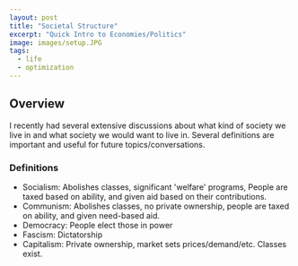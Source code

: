 ```yaml
---
layout: post
title: "Societal Structure"
excerpt: "Quick Intro to Economies/Politics"
image: images/setup.JPG
tags: 
  - life
  - optimization
---
```


## Overview
I recently had several extensive discussions about what kind of society we live in and what society we would
want to live in. Several definitions are important and useful for future topics/conversations.

### Definitions
* Socialism: Abolishes classes, significant 'welfare' programs, People are taxed based on ability, and given aid based on
their contributions.
* Communism: Abolishes classes, no private ownership, people are taxed on ability, and given need-based aid.
* Democracy: People elect those in power
* Fascism: Dictatorship
* Capitalism: Private ownership, market sets prices/demand/etc. Classes exist.
